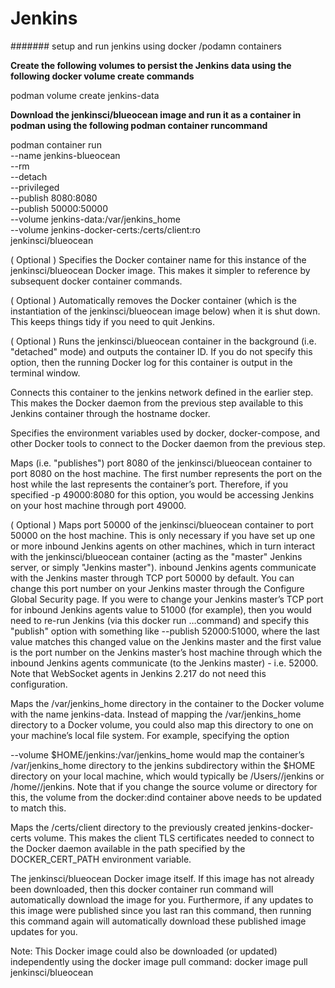 # Jenkins

####### setup and run jenkins using docker /podamn containers 

**Create the following volumes to persist the Jenkins data using the following docker volume create commands**

 podman volume create jenkins-data
 
**Download the jenkinsci/blueocean image and run it as a container in podman using the following podman container runcommand**


podman container run \
  --name jenkins-blueocean \
  --rm \
  --detach \
  --privileged \
  --publish 8080:8080 \
  --publish 50000:50000 \
  --volume jenkins-data:/var/jenkins_home \
  --volume jenkins-docker-certs:/certs/client:ro \
  jenkinsci/blueocean

( Optional ) Specifies the Docker container name for this instance of the jenkinsci/blueocean Docker image. This makes it simpler to reference by subsequent docker container commands.

( Optional ) Automatically removes the Docker container (which is the instantiation of the jenkinsci/blueocean image below) when it is shut down. This keeps things tidy if you need to quit Jenkins.

( Optional ) Runs the jenkinsci/blueocean container in the background (i.e. "detached" mode) and outputs the container ID. If you do not specify this option, then the running Docker log for this container is output in the terminal window.

Connects this container to the jenkins network defined in the earlier step. This makes the Docker daemon from the previous step available to this Jenkins container through the hostname docker.

Specifies the environment variables used by docker, docker-compose, and other Docker tools to connect to the Docker daemon from the previous step.

Maps (i.e. "publishes") port 8080 of the jenkinsci/blueocean container to port 8080 on the host machine. The first number represents the port on the host while the last represents the container’s port. Therefore, if you specified -p 49000:8080 for this option, you would be accessing Jenkins on your host machine through port 49000.

( Optional ) Maps port 50000 of the jenkinsci/blueocean container to port 50000 on the host machine. This is only necessary if you have set up one or more inbound Jenkins agents on other machines, which in turn interact with the jenkinsci/blueocean container (acting as the "master" Jenkins server, or simply "Jenkins master"). inbound Jenkins agents communicate with the Jenkins master through TCP port 50000 by default. You can change this port number on your Jenkins master through the Configure Global Security page. If you were to change your Jenkins master’s TCP port for inbound Jenkins agents value to 51000 (for example), then you would need to re-run Jenkins (via this docker run …​ command) and specify this "publish" option with something like --publish 52000:51000, where the last value matches this changed value on the Jenkins master and the first value is the port number on the Jenkins master’s host machine through which the inbound Jenkins agents communicate (to the Jenkins master) - i.e. 52000. Note that WebSocket agents in Jenkins 2.217 do not need this configuration.

Maps the /var/jenkins_home directory in the container to the Docker volume with the name jenkins-data. Instead of mapping the /var/jenkins_home directory to a Docker volume, you could also map this directory to one on your machine’s local file system. For example, specifying the option

--volume $HOME/jenkins:/var/jenkins_home would map the container’s /var/jenkins_home directory to the jenkins subdirectory within the $HOME directory on your local machine, which would typically be /Users/<your-username>/jenkins or /home/<your-username>/jenkins. Note that if you change the source volume or directory for this, the volume from the docker:dind container above needs to be updated to match this.
 
Maps the /certs/client directory to the previously created jenkins-docker-certs volume. This makes the client TLS certificates needed to connect to the Docker daemon available in the path specified by the DOCKER_CERT_PATH environment variable.

The jenkinsci/blueocean Docker image itself. If this image has not already been downloaded, then this docker container run command will automatically download the image for you. Furthermore, if any updates to this image were published since you last ran this command, then running this command again will automatically download these published image updates for you.

Note: This Docker image could also be downloaded (or updated) independently using the docker image pull command:
docker image pull jenkinsci/blueocean
